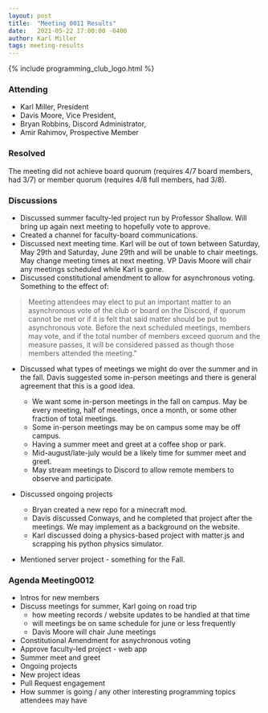 ```yaml
---
layout: post
title:  "Meeting 0011 Results"
date:   2021-05-22 17:00:00 -0400
author: Karl Miller
tags: meeting-results
---
```


{% include programming_club_logo.html %}

### Attending

- Karl Miller, President
- Davis Moore, Vice President,
- Bryan Robbins, Discord Administrator,
- Amir Rahimov, Prospective Member

### Resolved

The meeting did not achieve board quorum (requires 4/7 board members, had 3/7) or member quorum (requires 4/8 full members, had 3/8).

### Discussions 

- Discussed summer faculty-led project run by Professor Shallow. Will bring up again next meeting to hopefully vote to approve.
- Created a channel for faculty-board communications.
- Discussed next meeting time. Karl will be out of town between Saturday, May 29th and Saturday, June 29th and will be unable to chair meetings. May change meeting times at next meeting. VP Davis Moore will chair any meetings scheduled while Karl is gone.
- Discussed constitutional amendment to allow for asynchronous voting. Something to the effect of: 

> Meeting attendees may elect to put an important matter to an asynchronous vote of the club or board on the Discord, if quorum cannot be met or if it is felt that said matter should be put to asynchronous vote. Before the next scheduled meetings, members may vote, and if the total number of members exceed quorum and the measure passes, it will be considered passed as though those members attended the meeting."

- Discussed what types of meetings we might do over the summer and in the fall. Davis suggested some in-person meetings and there is general agreement that this is a good idea.
  - We want some in-person meetings in the fall on campus. May be every meeting, half of meetings, once a month, or some other fraction of total meetings.
  - Some in-person meetings may be on campus some may be off campus.
  - Having a summer meet and greet at a coffee shop or park.
  - Mid-august/late-july would be a likely time for summer meet and greet.
  - May stream meetings to Discord to allow remote members to observe and participate.

- Discussed ongoing projects
  - Bryan created a new repo for a minecraft mod.
  - Davis discussed Conways, and he completed that project after the meetings. We may implement as a background on the website.
  - Karl discussed doing a physics-based project with matter.js and scrapping his python physics simulator.

- Mentioned server project - something for the Fall.


### Agenda Meeting0012

- Intros for new members
- Discuss meetings for summer, Karl going on road trip
  - how meeting records / website updates to be handled at that time
  - will meetings be on same schedule for june or less frequently
  - Davis Moore will chair June meetings
- Constitutional Amendment for asnychronous voting
- Approve faculty-led project - web app
- Summer meet and greet
- Ongoing projects
- New project ideas
- Pull Request engagement
- How summer is going / any other interesting programming topics attendees may have